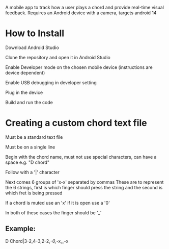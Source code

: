 A mobile app to track how a user plays a chord and provide real-time visual feedback.
Requires an Android device with a camera, targets android 14

# How to Install

Download Android Studio

Clone the repository and open it in Android Studio

Enable Developer mode on the chosen mobile device (instructions are device dependent)

Enable USB debugging in developer setting

Plug in the device

Build and run the code

# Creating a custom chord text file

Must be a standard text file

Must be on a single line

Begin with the chord name, must not use special characters, can have a space e.g. "D chord"

Follow with a '|' character

Next comes 6 groups of 'x-x' separated by commas
These are to represent the 6 strings, first is which finger should press the string and the second is which fret is being pressed

If a chord is muted use an 'x' if it is open use a '0'

In both of these cases the finger should be '_'

## Example:
D Chord|3-2,4-3,2-2,_-0,_-x,_-x
